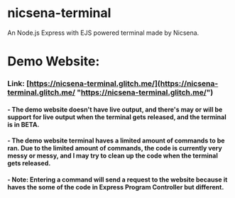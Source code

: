 # nicsena-terminal
An Node.js Express with EJS powered terminal made by Nicsena.

# Demo Website:

### Link: [https://nicsena-terminal.glitch.me/](https://nicsena-terminal.glitch.me/ "https://nicsena-terminal.glitch.me/")
#### - The demo website doesn't have live output, and there's may or will be support for live output when the terminal gets released, and the terminal is in BETA.
#### - The demo website terminal haves a limited amount of commands to be ran. Due to the limited amount of commands, the code is currently very messy or messy, and I may try to clean up the code when the terminal gets released.
#### - Note: Entering a command will send a request to the website because it haves the some of the code in Express Program Controller but different.
